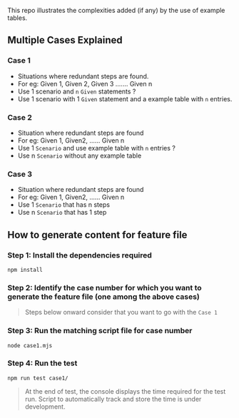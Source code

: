 This repo illustrates the complexities added (if any) by the use of example tables.

## Multiple Cases Explained

### Case 1
- Situations where redundant steps are found.
- For eg: Given 1, Given 2, Given 3 ....... Given n
- Use 1 scenario and `n` `Given` statements ?
- Use 1 scenario with 1 `Given` statement and a example table with `n` entries.

### Case 2
- Situation where redundant steps are found
- For eg: Given 1, Given2, ...... Given n
- Use 1 `Scenario` and use example table with `n` entries ?
- Use n `Scenario` without any example table

### Case 3
- Situation where redundant steps are found
- For eg: Given 1, Given2, ...... Given n
- Use 1 `Scenario` that has n steps
- Use n `Scenario` that has 1 step

## How to generate content for feature file

### Step 1: Install the dependencies required
```shell
npm install
```

### Step 2: Identify the case number for which you want to generate the feature file (one among the above cases)
> Steps below onward consider that you want to go with the `Case 1`

### Step 3: Run the matching script file for case number
```
node case1.mjs
```

### Step 4: Run the test
```
npm run test case1/
```

> At the end of test, the console displays the time required for the test run. Script to automatically track and store the time is under development.